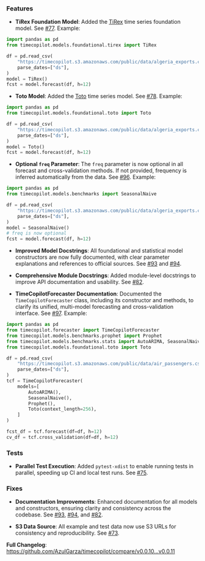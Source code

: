### Features

* **TiRex Foundation Model**: Added the [TiRex](https://github.com/NX-AI/tirex) time series foundation model. See [#77](https://github.com/AzulGarza/timecopilot/pull/77). Example:

```python
import pandas as pd
from timecopilot.models.foundational.tirex import TiRex

df = pd.read_csv(
    "https://timecopilot.s3.amazonaws.com/public/data/algeria_exports.csv", 
    parse_dates=["ds"],
)
model = TiRex()
fcst = model.forecast(df, h=12)
```

* **Toto Model**: Added the [Toto](https://github.com/DataDog/toto) time series model. See [#78](https://github.com/AzulGarza/timecopilot/pull/78). Example:

```python
import pandas as pd
from timecopilot.models.foundational.toto import Toto

df = pd.read_csv(
    "https://timecopilot.s3.amazonaws.com/public/data/algeria_exports.csv", 
    parse_dates=["ds"],
)
model = Toto()
fcst = model.forecast(df, h=12)
```

* **Optional `freq` Parameter**: The `freq` parameter is now optional in all forecast and cross-validation methods. If not provided, frequency is inferred automatically from the data. See [#96](https://github.com/AzulGarza/timecopilot/pull/96). Example:

```python
import pandas as pd
from timecopilot.models.benchmarks import SeasonalNaive

df = pd.read_csv(
    "https://timecopilot.s3.amazonaws.com/public/data/algeria_exports.csv", 
    parse_dates=["ds"],
)
model = SeasonalNaive()
# freq is now optional
fcst = model.forecast(df, h=12)
```

* **Improved Model Docstrings**: All foundational and statistical model constructors are now fully documented, with clear parameter explanations and references to official sources. See [#93](https://github.com/AzulGarza/timecopilot/pull/93) and [#94](https://github.com/AzulGarza/timecopilot/pull/94).

* **Comprehensive Module Docstrings**: Added module-level docstrings to improve API documentation and usability. See [#82](https://github.com/AzulGarza/timecopilot/pull/82).

* **TimeCopilotForecaster Documentation**: Documented the `TimeCopilotForecaster` class, including its constructor and methods, to clarify its unified, multi-model forecasting and cross-validation interface. See [#97](https://github.com/AzulGarza/timecopilot/pull/97). Example:


```python
import pandas as pd
from timecopilot.forecaster import TimeCopilotForecaster
from timecopilot.models.benchmarks.prophet import Prophet
from timecopilot.models.benchmarks.stats import AutoARIMA, SeasonalNaive
from timecopilot.models.foundational.toto import Toto

df = pd.read_csv(
    "https://timecopilot.s3.amazonaws.com/public/data/air_passengers.csv",
    parse_dates=["ds"],
)
tcf = TimeCopilotForecaster(
    models=[
        AutoARIMA(),
        SeasonalNaive(),
        Prophet(),
        Toto(context_length=256),
    ]
)

fcst_df = tcf.forecast(df=df, h=12)
cv_df = tcf.cross_validation(df=df, h=12)
```

### Tests
* **Parallel Test Execution**: Added `pytest-xdist` to enable running tests in parallel, speeding up CI and local test runs. See [#75](https://github.com/AzulGarza/timecopilot/pull/75).

### Fixes

* **Documentation Improvements**: Enhanced documentation for all models and constructors, ensuring clarity and consistency across the codebase. See [#93](https://github.com/AzulGarza/timecopilot/pull/93), [#94](https://github.com/AzulGarza/timecopilot/pull/94), and [#82](https://github.com/AzulGarza/timecopilot/pull/82).

* **S3 Data Source**: All example and test data now use S3 URLs for consistency and reproducibility. See [#73](https://github.com/AzulGarza/timecopilot/pull/73).




**Full Changelog**: https://github.com/AzulGarza/timecopilot/compare/v0.0.10...v0.0.11